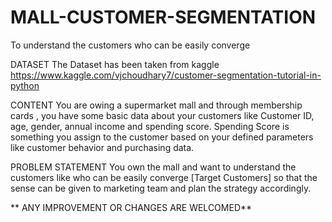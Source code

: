 # MALL-CUSTOMER-SEGMENTATION
To understand the customers who can be easily converge 

 DATASET
The Dataset has been taken from kaggle
https://www.kaggle.com/vjchoudhary7/customer-segmentation-tutorial-in-python

 CONTENT
You are owing a supermarket mall and through membership cards , you have some basic data about your customers like Customer ID, age, gender, annual income and spending score.
Spending Score is something you assign to the customer based on your defined parameters like customer behavior and purchasing data.

PROBLEM STATEMENT
You own the mall and want to understand the customers like who can be easily converge [Target Customers] so that the sense can be given to marketing team and plan the strategy accordingly.

** ANY IMPROVEMENT OR CHANGES ARE WELCOMED**
